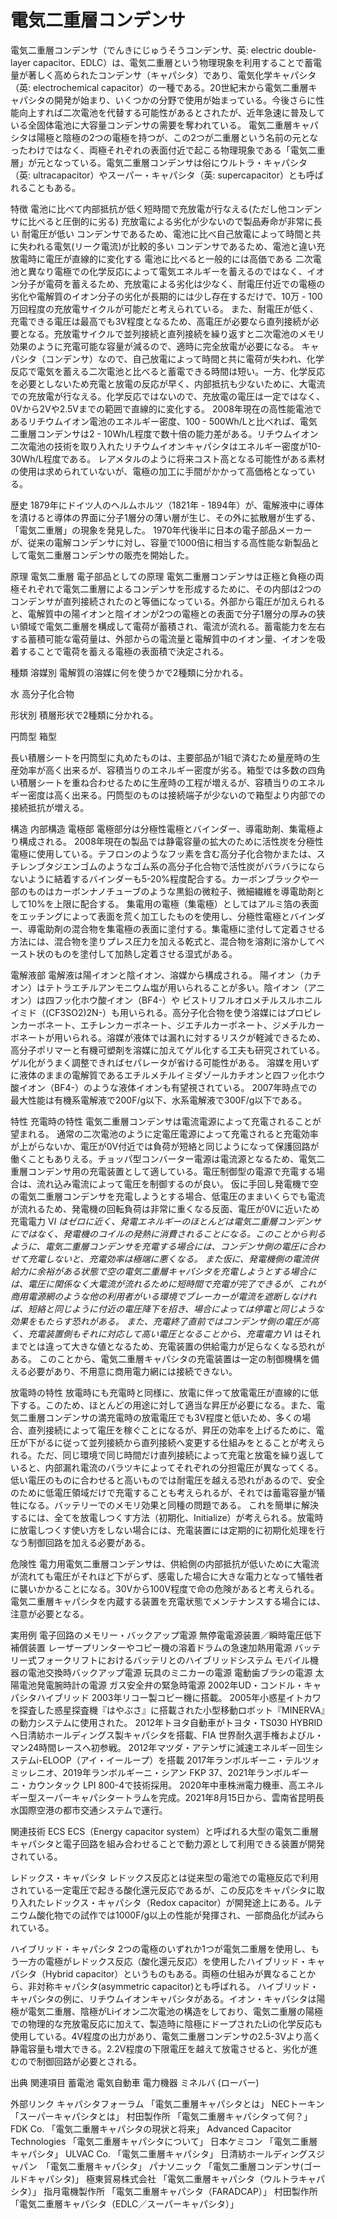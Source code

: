# 電気二重層コンデンサ

電気二重層コンデンサ（でんきにじゅうそうコンデンサ、英: electric double-layer capacitor、EDLC）は、電気二重層という物理現象を利用することで蓄電量が著しく高められたコンデンサ（キャパシタ）であり、電気化学キャパシタ（英: electrochemical capacitor）の一種である。20世紀末から電気二重層キャパシタの開発が始まり、いくつかの分野で使用が始まっている。今後さらに性能向上すれば二次電池を代替する可能性があるとされたが、近年急速に普及している全固体電池に大容量コンデンサの需要を奪われている。
電気二重層キャパシタは陽極と陰極の2つの電極を持つが、この2つが二重層という名前の元となったわけではなく、両極それぞれの表面付近で起こる物理現象である「電気二重層」が元となっている。電気二重層コンデンサは俗にウルトラ・キャパシタ（英: ultracapacitor）やスーパー・キャパシタ（英: supercapacitor）とも呼ばれることもある。

特徴
電池に比べて内部抵抗が低く短時間で充放電が行なえる(ただし他コンデンサに比べると圧倒的に劣る)
充放電による劣化が少ないので製品寿命が非常に長い
耐電圧が低い
コンデンサであるため、電池に比べ自己放電によって時間と共に失われる電気(リーク電流)が比較的多い
コンデンサであるため、電池と違い充放電時に電圧が直線的に変化する
電池に比べると一般的には高価である
二次電池と異なり電極での化学反応によって電気エネルギーを蓄えるのではなく、イオン分子が電荷を蓄えるため、充放電による劣化は少なく、耐電圧付近での電極の劣化や電解質のイオン分子の劣化が長期的には少し存在するだけで、10万 - 100万回程度の充放電サイクルが可能だと考えられている。
また、耐電圧が低く、充電できる電圧は最高でも3V程度となるため、高電圧が必要なら直列接続が必要となる。充放電サイクルで並列接続と直列接続を繰り返すと二次電池のメモリ効果のように充電可能な容量が減るので、適時に完全放電が必要になる。
キャパシタ（コンデンサ）なので、自己放電によって時間と共に電荷が失われ、化学反応で電気を蓄える二次電池と比べると蓄電できる時間は短い。一方、化学反応を必要としないため充電と放電の反応が早く、内部抵抗も少ないために、大電流での充放電が行なえる。化学反応ではないので、充放電の電圧は一定ではなく、0Vから2Vや2.5Vまでの範囲で直線的に変化する。
2008年現在の高性能電池であるリチウムイオン電池のエネルギー密度、100 - 500Wh/Lと比べれば、電気二重層コンデンサは2 - 10Wh/L程度で数十倍の能力差がある。リチウムイオン二次電池の技術を取り入れたリチウムイオンキャパシタはエネルギー密度が10-30Wh/L程度である。
レアメタルのように将来コスト高となる可能性がある素材の使用は求められていないが、電極の加工に手間がかかって高価格となっている。

歴史
1879年にドイツ人のヘルムホルツ（1821年 - 1894年）が、電解液中に導体を漬けると導体の界面に分子1層分の薄い層が生じ、その外に拡散層が生ずる、「電気二重層」の現象を発見した。
1970年代後半に日本の電子部品メーカーが、従来の電解コンデンサに対し、容量で1000倍に相当する高性能な新製品として電気二重層コンデンサの販売を開始した。

原理
電気二重層
電子部品としての原理
電気二重層コンデンサは正極と負極の両極それぞれで電気二重層によるコンデンサを形成するために、その内部は2つのコンデンサが直列接続されたのと等価になっている。外部から電圧が加えられると、電解質中の陽イオンと陰イオンが2つの電極との表面で分子1層分の厚みの狭い領域で電気二重層を構成して電荷が蓄積され、電流が流れる。蓄電能力を左右する蓄積可能な電荷量は、外部からの電流量と電解質中のイオン量、イオンを吸着することで電荷を蓄える電極の表面積で決定される。

種類
溶媒別
電解質の溶媒に何を使うかで2種類に分かれる。

水
高分子化合物

形状別
積層形状で2種類に分かれる。

円筒型
箱型

長い積層シートを円筒型に丸めたものは、主要部品が1組で済むため量産時の生産効率が高く出来るが、容積当りのエネルギー密度が劣る。箱型では多数の四角い積層シートを重ね合わせるために生産時の工程が増えるが、容積当りのエネルギー密度は高く出来る。円筒型のものは接続端子が少ないので箱型より内部での接続抵抗が増える。

構造
内部構造
電極部
電極部分は分極性電極とバインダー、導電助剤、集電極より構成される。
2008年現在の製品では静電容量の拡大のために活性炭を分極性電極に使用している。テフロンのようなフッ素を含む高分子化合物かまたは、スチレンブタジエンゴムのようなゴム系の高分子化合物で活性炭がバラバラにならないように結着するバインダーも5-20%程度配合する。カーボンブラックや一部のものはカーボンナノチューブのような黒鉛の微粒子、微細繊維を導電助剤として10%を上限に配合する。
集電用の電極（集電極）としてはアルミ箔の表面をエッチングによって表面を荒く加工したものを使用し、分極性電極とバインダー、導電助剤の混合物を集電極の表面に塗付する。集電極に塗付して定着させる方法には、混合物を塗りプレス圧力を加える乾式と、混合物を溶剤に溶かしてペースト状のものを塗付して加熱し定着させる湿式がある。

電解液部
電解液は陽イオンと陰イオン、溶媒から構成される。
陽イオン（カチオン）はテトラエチルアンモニウム塩が用いられることが多い。陰イオン（アニオン）は四フッ化ホウ酸イオン（BF4-）や
ビストリフルオロメチルスルホニルイミド（(CF3SO2)2N-）も用いられる。高分子化合物を使う溶媒にはプロピレンカーボネート、エチレンカーボネート、ジエチルカーボネート、ジメチルカーボネートが用いられる。溶媒が液体では漏れに対するリスクが軽減できるため、高分子ポリマーと有機可塑剤を溶媒に加えてゲル化する工夫も研究されている。ゲル化がうまく調整できればセパレータが省ける可能性がある。
溶媒を用いずに液体のままの電解質であるエチルメチルイミダゾールカチオンと四フッ化ホウ酸イオン（BF4-）のような液体イオンも有望視されている。
2007年時点での最大性能は有機系電解液で200F/g以下、水系電解液で300F/g以下である。

特性
充電時の特性
電気二重層コンデンサは電流電源によって充電されることが望まれる。
通常の二次電池のように定電圧電源によって充電されると充電効率が上がらないか、電圧が0V付近では負荷が短絡と同じようになって保護回路が働くこともありえる。チョッパ型コンバーター電源は電流源となるため、電気二重層コンデンサ用の充電装置として適している。電圧制御型の電源で充電する場合は、流れ込み電流によって電圧を制御するのが良い。
仮に手回し発電機で空の電気二重層コンデンサを充電しようとする場合、低電圧のままいくらでも電流が流れるため、発電機の回転負荷は非常に重くなる反面、電圧が0Vに近いため充電電力 V*I はゼロに近く、発電エネルギーのほとんどは電気二重層コンデンサにではなく、発電機のコイルの発熱に消費されることになる。このことから判るように、電気二重層コンデンサを充電する場合には、コンデンサ側の電圧に合わせて充電しないと、充電効率は極端に悪くなる。
また仮に、発電機側の電流供給力に余裕がある状態で空の電気二重層キャパシタを充電しようとする場合には、電圧に関係なく大電流が流れるために短時間で充電が完了できるが、これが商用電源網のような他の利用者がいる環境でブレーカーが電流を遮断しなければ、短絡と同じように付近の電圧降下を招き、場合によっては停電と同じような効果をもたらす恐れがある。
また、充電終了直前ではコンデンサ側の電圧が高く、充電装置側もそれに対応して高い電圧となることから、充電電力 V*I はそれまでとは違って大きな値となるため、充電装置の供給電力が足らなくなる恐れがある。
このことから、電気二重層キャパシタの充電装置は一定の制御機構を備える必要があり、不用意に商用電力網には接続できない。

放電時の特性
放電時にも充電時と同様に、放電に伴って放電電圧が直線的に低下する。このため、ほとんどの用途に対して適当な昇圧が必要になる。また、電気二重層コンデンサの満充電時の放電電圧でも3V程度と低いため、多くの場合、直列接続によって電圧を稼ぐことになるが、昇圧の効率を上げるために、電圧が下がるに従って並列接続から直列接続へ変更する仕組みをとることが考えられる。ただ、同じ環境で同じ時間だけ直列接続によって充電と放電を繰り返していると、内部漏れ電流のバラツキによってそれぞれの分担電圧が異なってくる。低い電圧のものに合わせると高いものでは耐電圧を越える恐れがあるので、安全のために低電圧領域だけで充電することも考えられるが、それでは蓄電容量が犠牲になる。バッテリーでのメモリ効果と同種の問題である。
これを簡単に解決するには、全てを放電しつくす方法（初期化、Initialize）が考えられる。放電時に放電しつくす使い方をしない場合には、充電装置には定期的に初期化処理を行なう制御回路を加える必要がある。

危険性
電力用電気二重層コンデンサは、供給側の内部抵抗が低いために大電流が流れても電圧がそれほど下がらず、感電した場合に大きな電力となって犠牲者に襲いかかることになる。30Vから100V程度で命の危険があると考えられる。
電気二重層キャパシタを内蔵する装置を充電状態でメンテナンスする場合には、注意が必要となる。

実用例
電子回路のメモリー・バックアップ電源
無停電電源装置／瞬時電圧低下補償装置
レーザープリンターやコピー機の溶着ドラムの急速加熱用電源
バッテリー式フォークリフトにおけるバッテリとのハイブリッドシステム
モバイル機器の電池交換時バックアップ電源
玩具のミニカーの電源
電動歯ブラシの電源
太陽電池発電腕時計の電源
ガス安全弁の緊急時電源
2002年UD・コンドル・キャパシタハイブリッド
2003年リコー製コピー機に搭載。
2005年小惑星イトカワを探査した惑星探査機『はやぶさ』に搭載された小型移動ロボット『MINERVA』の動力システムに使用された。
2012年トヨタ自動車がトヨタ・TS030 HYBRIDへ日清紡ホールディングス製キャパシタを搭載、FIA 世界耐久選手権およびル・マン24時間レースへ初参戦。
2012年マツダ・アテンザに減速エネルギー回生システムi-ELOOP（アイ・イーループ）を搭載
2017年ランボルギーニ・テルツォ ミッレニオ、2019年ランボルギーニ・シアン FKP 37、2021年ランボルギーニ・カウンタック LPI 800-4で技術採用。
2020年中車株洲電力機車、高エネルギー型スーパーキャパシタートラムを完成。2021年8月15日から、雲南省昆明長水国際空港の都市交通システムで運行。

関連技術
ECS
ECS（Energy capacitor system）と呼ばれる大型の電気二重層キャパシタと電子回路を組み合わせることで動力源として利用できる装置が開発されている。

レドックス・キャパシタ
レドックス反応とは従来型の電池での電極反応で利用されている一定電圧で起きる酸化還元反応であるが、この反応をキャパシタに取り入れたレドックス・キャパシタ（Redox capacitor）が開発途上にある。ルテニウム酸化物での試作では1000F/g以上の性能が発揮され、一部商品化が試みられている。

ハイブリッド・キャパシタ
2つの電極のいずれか1つが電気二重層を使用し、もう一方の電極がレドックス反応（酸化還元反応）を使用したハイブリッド・キャパシタ（Hybrid capacitor）というものもある。両極の仕組みが異なることから、非対称キャパシタ(asymmetric capacitor)とも呼ばれる。
ハイブリッド・キャパシタの例に、リチウムイオンキャパシタがある。イオン・キャパシタは陽極が電気二重層、陰極がLiイオン二次電池の構造をしており、電気二重層の陽極での物理的な充放電反応に加えて、製造時に陰極にドープされたLiの化学反応も使用している。4V程度の出力があり、電気二重層コンデンサの2.5-3Vより高く静電容量も増大できる。2.2V程度の下限電圧を越えて放電させると、劣化が進むので制御回路が必要とされる。

出典
関連項目
蓄電池
電気自動車
電力機器
ミネルバ (ローバー)

外部リンク
キャパシタフォーラム 「電気二重層キャパシタとは」
NECトーキン 「スーパーキャパシタとは」
村田製作所 「電気二重層キャパシタって何？」
FDK Co. 「電気二重層キャパシタの現状と将来」
Advanced Capacitor Technologies 「電気二重層キャパシタについて」
日本ケミコン 「電気二重層キャパシタ」
ULVAC Co. 「電気二重層キャパシタ」
日清紡ホールディングスジャパン　「電気二重層キャパシタ」
パナソニック 「電気二重層コンデンサ(ゴールドキャパシタ)」
極東貿易株式会社 「電気二重層キャパシタ（ウルトラキャパシタ）」
指月電機製作所 「電気二重層キャパシタ（FARADCAP）」
村田製作所 「電気二重層キャパシタ（EDLC／スーパーキャパシタ）」